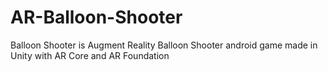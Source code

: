 # AR-Balloon-Shooter
 Balloon Shooter is Augment Reality Balloon Shooter android game made in Unity with AR Core and AR Foundation
